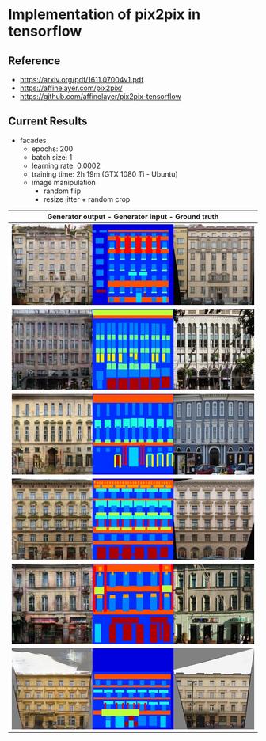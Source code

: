 # Implementation of pix2pix in tensorflow

## Reference

* https://arxiv.org/pdf/1611.07004v1.pdf
* https://affinelayer.com/pix2pix/
* https://github.com/affinelayer/pix2pix-tensorflow

## Current Results

* facades
  * epochs: 200
  * batch size: 1
  * learning rate: 0.0002
  * training time: 2h 19m (GTX 1080 Ti - Ubuntu)
  * image manipulation
    * random flip
    * resize jitter + random crop

| Generator output - Generator input - Ground truth |
| --- | 
|![](./results/test_result0_tf.png) |
|![](./results/test_result3_tf.png) |
|![](./results/test_result7_tf.png) |
|![](./results/test_result9_tf.png) |
|![](./results/test_result36_tf.png) |
|![](./results/test_result41_tf.png) |
 

